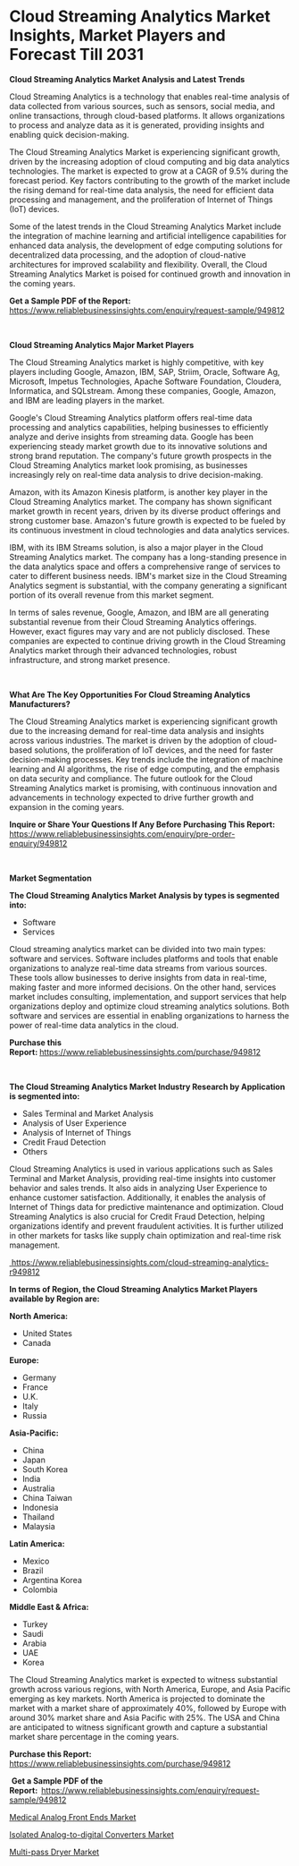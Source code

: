 <p><h1>Cloud Streaming Analytics Market Insights, Market Players and Forecast Till 2031</h1></p><p><strong>Cloud Streaming Analytics Market Analysis and Latest Trends</strong></p>
<p><p>Cloud Streaming Analytics is a technology that enables real-time analysis of data collected from various sources, such as sensors, social media, and online transactions, through cloud-based platforms. It allows organizations to process and analyze data as it is generated, providing insights and enabling quick decision-making.</p><p>The Cloud Streaming Analytics Market is experiencing significant growth, driven by the increasing adoption of cloud computing and big data analytics technologies. The market is expected to grow at a CAGR of 9.5% during the forecast period. Key factors contributing to the growth of the market include the rising demand for real-time data analysis, the need for efficient data processing and management, and the proliferation of Internet of Things (IoT) devices.</p><p>Some of the latest trends in the Cloud Streaming Analytics Market include the integration of machine learning and artificial intelligence capabilities for enhanced data analysis, the development of edge computing solutions for decentralized data processing, and the adoption of cloud-native architectures for improved scalability and flexibility. Overall, the Cloud Streaming Analytics Market is poised for continued growth and innovation in the coming years.</p></p>
<p><strong>Get a Sample PDF of the Report:&nbsp;</strong> <a href="https://www.reliablebusinessinsights.com/enquiry/request-sample/949812">https://www.reliablebusinessinsights.com/enquiry/request-sample/949812</a></p>
<p>&nbsp;</p>
<p><strong>Cloud Streaming Analytics Major Market Players</strong></p>
<p><p>The Cloud Streaming Analytics market is highly competitive, with key players including Google, Amazon, IBM, SAP, Striim, Oracle, Software Ag, Microsoft, Impetus Technologies, Apache Software Foundation, Cloudera, Informatica, and SQLstream. Among these companies, Google, Amazon, and IBM are leading players in the market.</p><p>Google's Cloud Streaming Analytics platform offers real-time data processing and analytics capabilities, helping businesses to efficiently analyze and derive insights from streaming data. Google has been experiencing steady market growth due to its innovative solutions and strong brand reputation. The company's future growth prospects in the Cloud Streaming Analytics market look promising, as businesses increasingly rely on real-time data analysis to drive decision-making.</p><p>Amazon, with its Amazon Kinesis platform, is another key player in the Cloud Streaming Analytics market. The company has shown significant market growth in recent years, driven by its diverse product offerings and strong customer base. Amazon's future growth is expected to be fueled by its continuous investment in cloud technologies and data analytics services.</p><p>IBM, with its IBM Streams solution, is also a major player in the Cloud Streaming Analytics market. The company has a long-standing presence in the data analytics space and offers a comprehensive range of services to cater to different business needs. IBM's market size in the Cloud Streaming Analytics segment is substantial, with the company generating a significant portion of its overall revenue from this market segment.</p><p>In terms of sales revenue, Google, Amazon, and IBM are all generating substantial revenue from their Cloud Streaming Analytics offerings. However, exact figures may vary and are not publicly disclosed. These companies are expected to continue driving growth in the Cloud Streaming Analytics market through their advanced technologies, robust infrastructure, and strong market presence.</p></p>
<p>&nbsp;</p>
<p><strong>What Are The Key Opportunities For Cloud Streaming Analytics Manufacturers?</strong></p>
<p><p>The Cloud Streaming Analytics market is experiencing significant growth due to the increasing demand for real-time data analysis and insights across various industries. The market is driven by the adoption of cloud-based solutions, the proliferation of IoT devices, and the need for faster decision-making processes. Key trends include the integration of machine learning and AI algorithms, the rise of edge computing, and the emphasis on data security and compliance. The future outlook for the Cloud Streaming Analytics market is promising, with continuous innovation and advancements in technology expected to drive further growth and expansion in the coming years.</p></p>
<p><strong>Inquire or Share Your Questions If Any Before Purchasing This Report:</strong> <a href="https://www.reliablebusinessinsights.com/enquiry/pre-order-enquiry/949812">https://www.reliablebusinessinsights.com/enquiry/pre-order-enquiry/949812</a></p>
<p>&nbsp;</p>
<p><strong>Market Segmentation</strong></p>
<p><strong>The Cloud Streaming Analytics Market Analysis by types is segmented into:</strong></p>
<p><ul><li>Software</li><li>Services</li></ul></p>
<p><p>Cloud streaming analytics market can be divided into two main types: software and services. Software includes platforms and tools that enable organizations to analyze real-time data streams from various sources. These tools allow businesses to derive insights from data in real-time, making faster and more informed decisions. On the other hand, services market includes consulting, implementation, and support services that help organizations deploy and optimize cloud streaming analytics solutions. Both software and services are essential in enabling organizations to harness the power of real-time data analytics in the cloud.</p></p>
<p><strong>Purchase this Report:&nbsp;</strong><a href="https://www.reliablebusinessinsights.com/purchase/949812">https://www.reliablebusinessinsights.com/purchase/949812</a></p>
<p>&nbsp;</p>
<p><strong>The Cloud Streaming Analytics Market Industry Research by Application is segmented into:</strong></p>
<p><ul><li>Sales Terminal and Market Analysis</li><li>Analysis of User Experience</li><li>Analysis of Internet of Things</li><li>Credit Fraud Detection</li><li>Others</li></ul></p>
<p><p>Cloud Streaming Analytics is used in various applications such as Sales Terminal and Market Analysis, providing real-time insights into customer behavior and sales trends. It also aids in analyzing User Experience to enhance customer satisfaction. Additionally, it enables the analysis of Internet of Things data for predictive maintenance and optimization. Cloud Streaming Analytics is also crucial for Credit Fraud Detection, helping organizations identify and prevent fraudulent activities. It is further utilized in other markets for tasks like supply chain optimization and real-time risk management.</p></p>
<p><a href="https://www.reliablebusinessinsights.com/cloud-streaming-analytics-r949812">&nbsp;https://www.reliablebusinessinsights.com/cloud-streaming-analytics-r949812</a></p>
<p><strong>In terms of Region, the Cloud Streaming Analytics Market Players available by Region are:</strong></p>
<p>
    <p> <strong> North America: </strong>
        <ul>
            <li>United States</li>
            <li>Canada</li>
        </ul>
        </p> 
    <p> <strong> Europe: </strong>
        <ul>
            <li>Germany</li>
            <li>France</li>
            <li>U.K.</li>
            <li>Italy</li>
            <li>Russia</li>
        </ul>
        </p> 
    <p> <strong> Asia-Pacific: </strong>
        <ul>
            <li>China</li>
            <li>Japan</li>
            <li>South Korea</li>
            <li>India</li>
            <li>Australia</li>
            <li>China Taiwan</li>
            <li>Indonesia</li>
            <li>Thailand</li>
            <li>Malaysia</li>
        </ul>
        </p> 
    <p> <strong> Latin America: </strong>
        <ul>
            <li>Mexico</li>
            <li>Brazil</li>
            <li>Argentina Korea</li>
            <li>Colombia</li>
        </ul>
        </p> 
    <p> <strong> Middle East & Africa: </strong>
        <ul>
            <li>Turkey</li>
            <li>Saudi</li>
            <li>Arabia</li>
            <li>UAE</li>
            <li>Korea</li>
        </ul>
    </p>
    </p>
<p><p>The Cloud Streaming Analytics market is expected to witness substantial growth across various regions, with North America, Europe, and Asia Pacific emerging as key markets. North America is projected to dominate the market with a market share of approximately 40%, followed by Europe with around 30% market share and Asia Pacific with 25%. The USA and China are anticipated to witness significant growth and capture a substantial market share percentage in the coming years.</p></p>
<p><strong>Purchase this Report: </strong><a href="https://www.reliablebusinessinsights.com/purchase/949812">https://www.reliablebusinessinsights.com/purchase/949812</a></p>
<p>&nbsp;<strong>Get a Sample PDF of the Report:&nbsp;&nbsp;</strong><a href="https://www.reliablebusinessinsights.com/enquiry/request-sample/949812">https://www.reliablebusinessinsights.com/enquiry/request-sample/949812</a></p>
<p><strong></strong></p>
<p><p><a href="https://github.com/jodemen/Market-Research-Report-List-3/blob/main/medical-analog-front-ends-market.md">Medical Analog Front Ends Market</a></p><p><a href="https://github.com/RyleeBauch2023/Market-Research-Report-List-1/blob/main/isolated-analog-to-digital-converters-market.md">Isolated Analog-to-digital Converters Market</a></p><p><a href="https://github.com/AndreanneHane2023/Market-Research-Report-List-1/blob/main/multi-pass-dryer-market.md">Multi-pass Dryer Market</a></p></p>